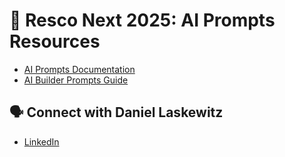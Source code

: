 # 🧠 Resco Next 2025: AI Prompts Resources

- [AI Prompts Documentation](https://aka.ms/aibuilderprompts)
- [AI Builder Prompts Guide](https://go.microsoft.com/fwlink/?linkid=2255775)

## 🗣️ Connect with Daniel Laskewitz

- [LinkedIn](https://www.linkedin.com/in/laskewitz)
